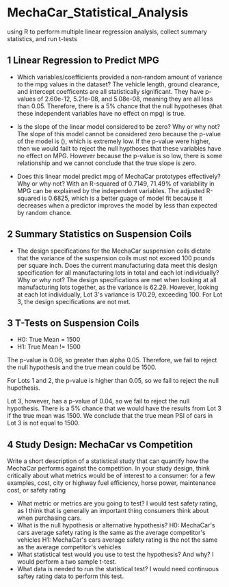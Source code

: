 # MechaCar_Statistical_Analysis
using R to perform multiple linear regression analysis, collect summary statistics, and run t-tests

## 1 Linear Regression to Predict MPG
- Which variables/coefficients provided a non-random amount of variance to the mpg values in the dataset?
 The vehicle length, ground clearance, and intercept coefficents are all statistically significant. They have p-values of 2.60e-12, 5.21e-08, and 5.08e-08, meaning they are all less than 0.05. Therefore, there is a 5% chance that the null hypotheses (that these independent variables have no effect on mpg) is true. 
 
- Is the slope of the linear model considered to be zero? Why or why not?
The slope of this model cannot be considered zero because the p-value of the model is (), which is extremely low. If the p-value were higher, then we would failt to reject the null hypthoses that these variables have no effect on MPG. However because the p-value is so low, there is some relationship and we cannot conclude that the true slope is zero. 

- Does this linear model predict mpg of MechaCar prototypes effectively? Why or why not?
With an R-squared of 0.7149, 71.49% of variability in MPG can be explained by the independent variables. The adjusted R-squared is 0.6825, which is a better guage of model fit because it decreases when a predictor improves the model by less than expected by random chance. 

## 2 Summary Statistics on Suspension Coils
- The design specifications for the MechaCar suspension coils dictate that the variance of the suspension coils must not exceed 100 pounds per square inch. Does the current manufacturing data meet this design specification for all manufacturing lots in total and each lot individually? Why or why not?
The design specifications are met when looking at all manufacturing lots together, as the variance is 62.29. However, looking at each lot individually, Lot 3's variance is 170.29, exceeding 100. For Lot 3, the design specifications are not met.

## 3 T-Tests on Suspension Coils
- H0: True Mean = 1500
- H1: True Mean != 1500

The p-value is 0.06, so greater than alpha 0.05. Therefore, we fail to reject the null hypothesis and the true mean could be 1500.

For Lots 1 and 2, the p-value is higher than 0.05, so we fail to reject the null hupothesis. 

Lot 3, however, has a p-value of 0.04, so we fail to reject the null hypothesis. There is a 5% chance that we would have the results from Lot 3 if the true mean was 1500. We conclude that the true mean PSI of cars in Lot 3 is not equal to 1500.

## 4 Study Design: MechaCar vs Competition
Write a short description of a statistical study that can quantify how the MechaCar performs against the competition. In your study design, think critically about what metrics would be of interest to a consumer: for a few examples, cost, city or highway fuel efficiency, horse power, maintenance cost, or safety rating

- What metric or metrics are you going to test?
I would test safety rating, as I think that is generally an important thing consumers think about when purchasing cars. 
- What is the null hypothesis or alternative hypothesis?
H0: MechaCar's cars average safety rating is the same as the average competitor's vehicles H1: MechaCar's cars average safety rating is the not the same as the average competitor's vehicles 
- What statistical test would you use to test the hypothesis? And why?
I would perform a two sample t-test.
- What data is needed to run the statistical test?
I would need continuous saftey rating data to perform this test.
